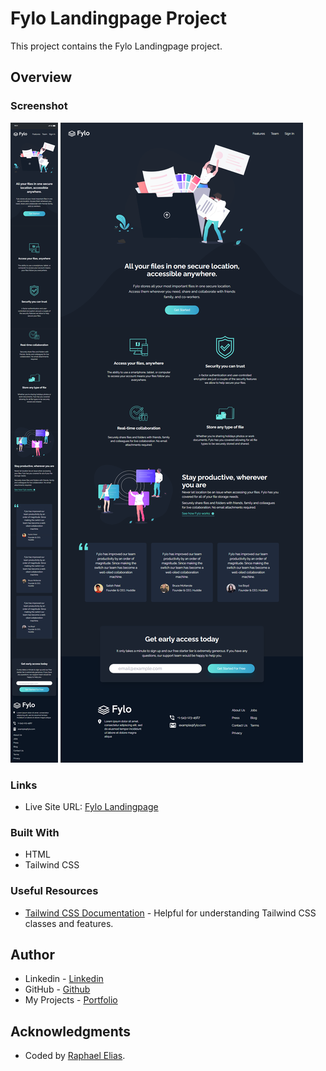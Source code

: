 # Fylo Landingpage Project

This project contains the Fylo Landingpage project.

## Overview

### Screenshot

![Mobile Preview](src/design/mobile-preview.png)
![Desktop Preview](src/design/desktop-preview.png)

### Links

- Live Site URL: [Fylo Landingpage](https://raphaelelias-fylo-landingpage.vercel.app)

### Built With

- HTML
- Tailwind CSS

### Useful Resources

- [Tailwind CSS Documentation](https://tailwindcss.com/docs) - Helpful for understanding Tailwind CSS classes and features.

## Author

- Linkedin - [Linkedin](https://www.linkedin.com/in/raphaeleliass)
- GitHub - [Github](https://www.github.com/raphaeleliass)
- My Projects - [Portfolio](https://raphaelelias.vercel.app)

## Acknowledgments

- Coded by [Raphael Elias](https://www.github.com/raphaeleliass).
